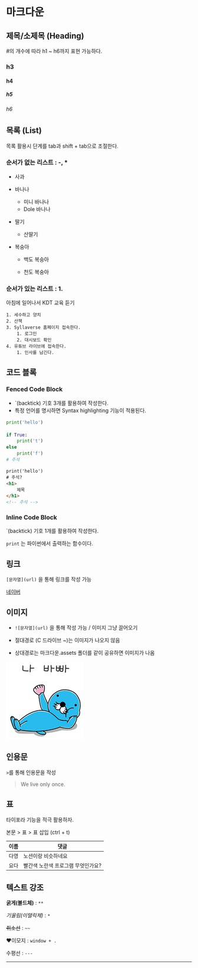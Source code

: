 # 마크다운



## 제목/소제목 (Heading)

#의 개수에 따라 h1 ~ h6까지 표현 가능하다.

### h3

#### h4

##### h5

###### h6



## 목록 (List)

목록 활용시 단계를 tab과 shift + tab으로 조절한다.

### 순서가 없는 리스트 : -, *

- 사과

- 바나나

  - 미니 바나나
  - Dole 바나나

- 딸기

  - 산딸기

- 복숭아

  - 백도 복숭아

  - 천도 복숭아


### 순서가 있는 리스트 : 1.

아침에 일어나서 KDT 교육 듣기

	1. 세수하고 양치
	2. 산책
	3. Syllaverse 홈페이지 접속한다.
		1. 로그인
		2. 대시보드 확인
	4. 유튜브 라이브에 접속한다.
		1. 인사를 남긴다.



## 코드 블록

### Fenced Code Block

- `(backtick) 기호 3개를 활용하여 작성한다.
- 특정 언어를 명시하면 Syntax highlighting 기능이 적용된다.

```python
print('hello')

if True:
    print('t')
else
	print('f')
# 주석
```

```html
print('hello')
# 주석?
<h1>
    제목
</h1>
<!-- 주석 -->
```

### Inline Code Block

`(backtick) 기호 1개를 활용하여 작성한다.

`print` 는 파이썬에서 출력하는 함수이다.



## 링크

`[문자열](url)` 을 통해 링크를 작성 가능

 [네이버](www.naver.com)



## 이미지

- `![문자열](url)` 을 통해 작성 가능 / 이미지 그냥 끌어오기

- 절대경로 (C 드라이브 ~)는 이미지가 나오지 않음

- 상대경로는 마크다운.assets 폴더를 같이 공유하면 이미지가 나옴

  

![보노보노](마크다운.assets/보노보노.png)

## 인용문

`>`를 통해 인용문을 작성

> We live only once.



## 표

타이포라 기능을 적극 활용하자.

본문 > 표 > 표 삽입 (ctrl + t)

| 이름 | 댓글                               |
| ---- | ---------------------------------- |
| 다영 | 노션이랑 비슷하네요                |
| 요다 | 빨간색 노란색 프로그램 무엇인가요? |



## 텍스트 강조

**굵게(볼드체)** : `**`

*기울림(이탤릭체)* : `*`

~~취소선~~ : `~~`

❤이모지 : `window + .`

수평선 : `---`

---

